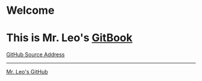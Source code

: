 # Welcome
# This is Mr. Leo's [GitBook](http://mrleo.gitbooks.io/books/content/)
[GitHub Source Address](https://github.com/MrLeo/books.git)

***

[Mr. Leo's GitHub](https://github.com/MrLeo)